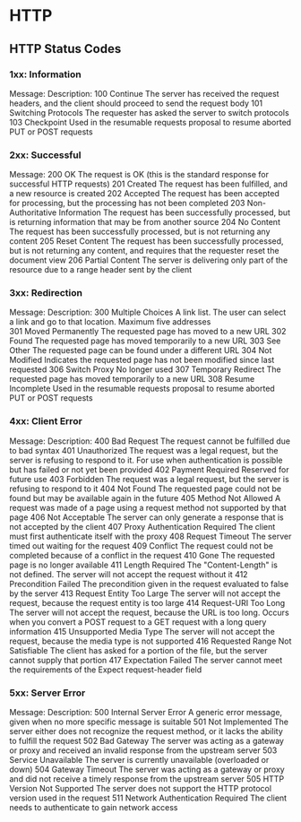 # HTTP

## HTTP Status Codes

### 1xx: Information
Message:	Description:
100 Continue	The server has received the request headers, and the client should proceed to send the request body
101 Switching Protocols	The requester has asked the server to switch protocols
103 Checkpoint	Used in the resumable requests proposal to resume aborted PUT or POST requests

### 2xx: Successful
Message:
200 OK	The request is OK (this is the standard response for successful HTTP requests)
201 Created	The request has been fulfilled, and a new resource is created 
202 Accepted	The request has been accepted for processing, but the processing has not been completed
203 Non-Authoritative Information	The request has been successfully processed, but is returning information that may be from another source
204 No Content	The request has been successfully processed, but is not returning any content
205 Reset Content	The request has been successfully processed, but is not returning any content, and requires that the requester reset the document view
206 Partial Content	The server is delivering only part of the resource due to a range header sent by the client

### 3xx: Redirection
Message:	Description:
300 Multiple Choices	A link list. The user can select a link and go to that location. Maximum five addresses  
301 Moved Permanently	The requested page has moved to a new URL 
302 Found	The requested page has moved temporarily to a new URL 
303 See Other	The requested page can be found under a different URL
304 Not Modified	Indicates the requested page has not been modified since last requested
306 Switch Proxy	No longer used
307 Temporary Redirect	The requested page has moved temporarily to a new URL
308 Resume Incomplete	Used in the resumable requests proposal to resume aborted PUT or POST requests

### 4xx: Client Error
Message:	Description:
400 Bad Request	The request cannot be fulfilled due to bad syntax
401 Unauthorized	The request was a legal request, but the server is refusing to respond to it. For use when authentication is possible but has failed or not yet been provided
402 Payment Required	Reserved for future use
403 Forbidden	The request was a legal request, but the server is refusing to respond to it
404 Not Found	The requested page could not be found but may be available again in the future
405 Method Not Allowed	A request was made of a page using a request method not supported by that page
406 Not Acceptable	The server can only generate a response that is not accepted by the client
407 Proxy Authentication Required	The client must first authenticate itself with the proxy
408 Request Timeout	The server timed out waiting for the request
409 Conflict	The request could not be completed because of a conflict in the request
410 Gone	The requested page is no longer available
411 Length Required	The "Content-Length" is not defined. The server will not accept the request without it 
412 Precondition Failed	The precondition given in the request evaluated to false by the server
413 Request Entity Too Large	The server will not accept the request, because the request entity is too large
414 Request-URI Too Long	The server will not accept the request, because the URL is too long. Occurs when you convert a POST request to a GET request with a long query information 
415 Unsupported Media Type	The server will not accept the request, because the media type is not supported 
416 Requested Range Not Satisfiable	The client has asked for a portion of the file, but the server cannot supply that portion
417 Expectation Failed	The server cannot meet the requirements of the Expect request-header field

### 5xx: Server Error
Message:	Description:
500 Internal Server Error	A generic error message, given when no more specific message is suitable
501 Not Implemented	The server either does not recognize the request method, or it lacks the ability to fulfill the request
502 Bad Gateway	The server was acting as a gateway or proxy and received an invalid response from the upstream server
503 Service Unavailable	The server is currently unavailable (overloaded or down)
504 Gateway Timeout	The server was acting as a gateway or proxy and did not receive a timely response from the upstream server
505 HTTP Version Not Supported	The server does not support the HTTP protocol version used in the request
511 Network Authentication Required	The client needs to authenticate to gain network access



